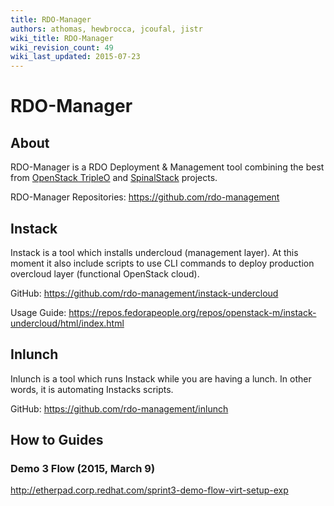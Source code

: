 ```yaml
---
title: RDO-Manager
authors: athomas, hewbrocca, jcoufal, jistr
wiki_title: RDO-Manager
wiki_revision_count: 49
wiki_last_updated: 2015-07-23
---
```


# RDO-Manager

## About

RDO-Manager is a RDO Deployment & Management tool combining the best from [OpenStack TripleO](https://wiki.openstack.org/wiki/TripleO) and [SpinalStack](http://spinal-stack.readthedocs.org/en/latest/) projects.

RDO-Manager Repositories: <https://github.com/rdo-management>

## Instack

Instack is a tool which installs undercloud (management layer). At this moment it also include scripts to use CLI commands to deploy production overcloud layer (functional OpenStack cloud).

GitHub: <https://github.com/rdo-management/instack-undercloud>

Usage Guide: <https://repos.fedorapeople.org/repos/openstack-m/instack-undercloud/html/index.html>

## Inlunch

Inlunch is a tool which runs Instack while you are having a lunch. In other words, it is automating Instacks scripts.

GitHub: <https://github.com/rdo-management/inlunch>

## How to Guides

### Demo 3 Flow (2015, March 9)

<http://etherpad.corp.redhat.com/sprint3-demo-flow-virt-setup-exp>
